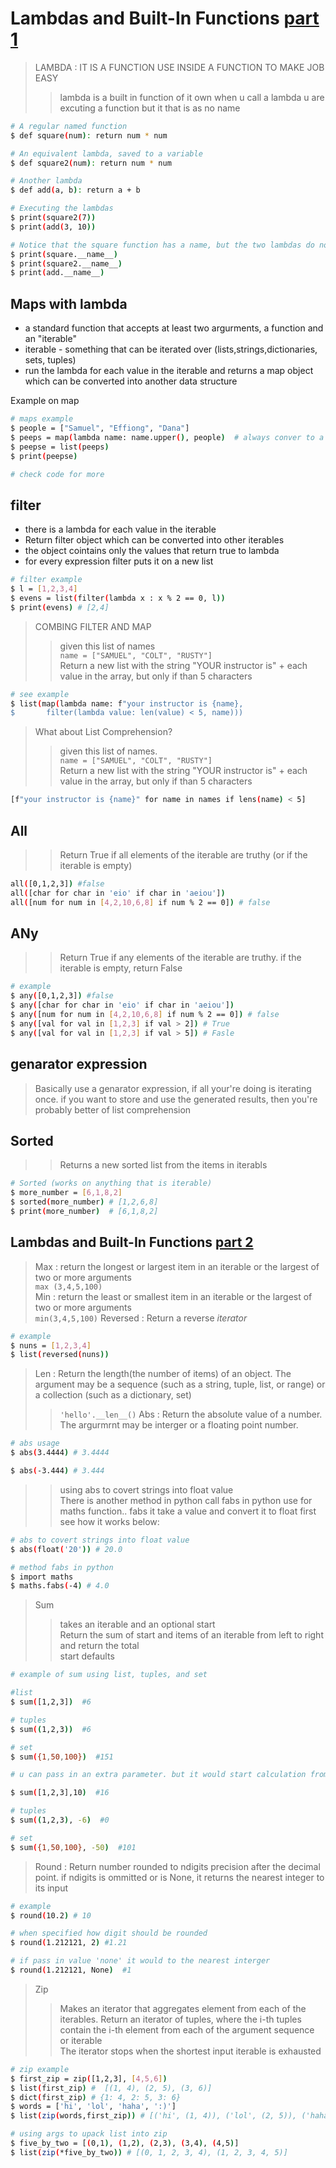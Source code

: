 # Lambdas and Built-In Functions [part 1](/0x06_Lambdas%20and%20Built-In%20Functions/1PART_1/)

> LAMBDA : IT IS A FUNCTION USE INSIDE A FUNCTION TO MAKE JOB EASY
>> lambda is a built in function of it own
>> when u call a lambda u are excuting a function but it that is as no name

```bash
# A regular named function
$ def square(num): return num * num

# An equivalent lambda, saved to a variable
$ def square2(num): return num * num

# Another lambda
$ def add(a, b): return a + b

# Executing the lambdas
$ print(square2(7))
$ print(add(3, 10))

# Notice that the square function has a name, but the two lambdas do not
$ print(square.__name__)
$ print(square2.__name__)
$ print(add.__name__)
```

## Maps with lambda

- a standard function that accepts at least two argurments, a function and an "iterable"
- iterable - something that can be iterated over (lists,strings,dictionaries, sets, tuples)
- run the lambda for each value in the iterable and returns a map object which can be converted into another data structure

Example on map

```bash
# maps example 
$ people = ["Samuel", "Effiong", "Dana"]
$ peeps = map(lambda name: name.upper(), people)  # always conver to a list
$ peepse = list(peeps)
$ print(peepse)

# check code for more
```

## filter

- there is a lambda for each value in the iterable
- Return filter object which can be converted into other iterables
- the object cointains only the values that return true to lambda
- for every expression filter puts it on a new list

```bash
# filter example
$ l = [1,2,3,4]
$ evens = list(filter(lambda x : x % 2 == 0, l))
$ print(evens) # [2,4]
```

> COMBING FILTER AND MAP
>> given  this list of names  
   `name = ["SAMUEL", "COLT", "RUSTY"]`  
>> Return a new list with the string "YOUR instructor is" + each value in the array, but only if than 5 characters
>>>
```bash
# see example
$ list(map(lambda name: f"your instructor is {name},
$       filter(lambda value: len(value) < 5, name)))
```

> What about List Comprehension?
>> given  this list of names.  
   ```name = ["SAMUEL", "COLT", "RUSTY"]```  
>> Return a new list with the string "YOUR instructor is" + each value in the array, but only if than 5 characters
>>>
```bash
[f"your instructor is {name}" for name in names if lens(name) < 5]
```

## All

>> Return True if all elements of the iterable are truthy (or if the iterable is empty)

```bash
all([0,1,2,3]) #false
all([char for char in 'eio' if char in 'aeiou'])
all([num for num in [4,2,10,6,8] if num % 2 == 0]) # false
```

## ANy

>> Return True if any elements of the iterable are truthy. if the iterable is empty, return False

``` bash
# example
$ any([0,1,2,3]) #false
$ any([char for char in 'eio' if char in 'aeiou'])
$ any([num for num in [4,2,10,6,8] if num % 2 == 0]) # false
$ any([val for val in [1,2,3] if val > 2]) # True
$ any([val for val in [1,2,3] if val > 5]) # Fasle
```

## genarator expression

> Basically use a genarator expression, if all your're doing is iterating once. if you want to store and use the generated results, then you're probably better of list comprehension

## Sorted

>> Returns a new sorted list from the items in iterabls

```bash
# Sorted (works on anything that is iterable)
$ more_number = [6,1,8,2]
$ sorted(more_number) # [1,2,6,8]
$ print(more_number)  # [6,1,8,2]
```

## Lambdas and Built-In Functions [part 2](/0x06_Lambdas%20and%20Built-In%20Functions/2part_2/)

> Max : return the longest or largest item in an iterable or the largest of two or more arguments  
```max (3,4,5,100)```  
> Min : return the least or smallest item in an iterable or the largest of two or more arguments  
```min(3,4,5,100)```
> Reversed : Return a reverse *iterator*  

```bash
# example
$ nuns = [1,2,3,4]
$ list(reversed(nuns))
```

> Len : Return the length(the number of items) of an object. The argument may be a sequence (such as a string, tuple, list, or range) or a collection (such as a dictionary, set)  
>> ```'hello'.__len__()```
> Abs : Return the absolute value of a number. The argurmrnt may be interger or a floating point number.  

```bash
# abs usage
$ abs(3.4444) # 3.4444

$ abs(-3.444) # 3.444
```

>> using abs to covert strings into float value  
>> There is another method in python call fabs in python use for maths function.. fabs it take a value and convert it to float first see how it works below:  

```bash
# abs to covert strings into float value 
$ abs(float('20')) # 20.0

# method fabs in python
$ import maths
$ maths.fabs(-4) # 4.0
```

> Sum  
>> takes an iterable and an optional start  
>> Return the sum of start and items of an iterable from left to right and return the total  
>> start defaults  

```bash
# example of sum using list, tuples, and set

#list
$ sum([1,2,3])  #6

# tuples
$ sum((1,2,3))  #6

# set
$ sum({1,50,100})  #151

# u can pass in an extra parameter. but it would start calculation from that parameter

$ sum([1,2,3],10)  #16

# tuples
$ sum((1,2,3), -6)  #0

# set
$ sum({1,50,100}, -50)  #101
```

> Round : Return number rounded to ndigits precision after the decimal point. if ndigits is ommitted or is None, it returns the nearest integer to its input  

```bash
# example 
$ round(10.2) # 10

# when specified how digit should be rounded
$ round(1.212121, 2) #1.21

# if pass in value 'none' it would to the nearest interger
$ round(1.212121, None)  #1
```

> Zip  
>> Makes an iterator that aggregates element from each of the iterables.
>> Return an iterator of tuples, where the i-th tuples contain the i-th element from each of the argument sequence or iterable  
> The iterator stops when the shortest input iterable is exhausted  

```bash
# zip example
$ first_zip = zip([1,2,3], [4,5,6])
$ list(first_zip) #  [(1, 4), (2, 5), (3, 6)]
$ dict(first_zip) # {1: 4, 2: 5, 3: 6}
$ words = ['hi', 'lol', 'haha', ':)']
$ list(zip(words,first_zip)) # [('hi', (1, 4)), ('lol', (2, 5)), ('haha', (3, 6))]

# using args to upack list into zip
$ five_by_two = [(0,1), (1,2), (2,3), (3,4), (4,5)]
$ list(zip(*five_by_two)) # [(0, 1, 2, 3, 4), (1, 2, 3, 4, 5)]
```
